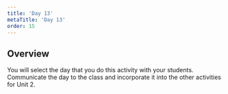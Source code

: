 ```yaml
---
title: 'Day 13'
metaTitle: 'Day 13'
order: 15
---
```


## Overview

You will select the day that you do this activity with your students. Communicate the day to the class and incorporate it into the other activities for Unit 2.